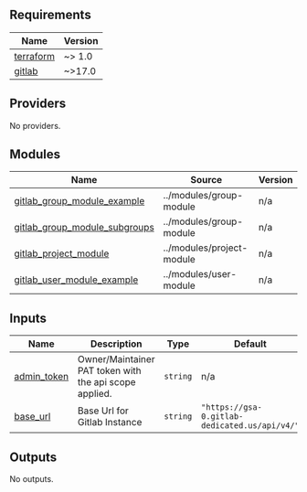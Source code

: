 <!-- BEGIN_TF_DOCS -->
## Requirements

| Name | Version |
|------|---------|
| <a name="requirement_terraform"></a> [terraform](#requirement\_terraform) | ~> 1.0 |
| <a name="requirement_gitlab"></a> [gitlab](#requirement\_gitlab) | ~>17.0 |

## Providers

No providers.

## Modules

| Name | Source | Version |
|------|--------|---------|
| <a name="module_gitlab_group_module_example"></a> [gitlab\_group\_module\_example](#module\_gitlab\_group\_module\_example) | ../modules/group-module | n/a |
| <a name="module_gitlab_group_module_subgroups"></a> [gitlab\_group\_module\_subgroups](#module\_gitlab\_group\_module\_subgroups) | ../modules/group-module | n/a |
| <a name="module_gitlab_project_module"></a> [gitlab\_project\_module](#module\_gitlab\_project\_module) | ../modules/project-module | n/a |
| <a name="module_gitlab_user_module_example"></a> [gitlab\_user\_module\_example](#module\_gitlab\_user\_module\_example) | ../modules/user-module | n/a |

## Inputs

| Name | Description | Type | Default | Required |
|------|-------------|------|---------|:--------:|
| <a name="input_admin_token"></a> [admin\_token](#input\_admin\_token) | Owner/Maintainer PAT token with the api scope applied. | `string` | n/a | yes |
| <a name="input_base_url"></a> [base\_url](#input\_base\_url) | Base Url for Gitlab Instance | `string` | `"https://gsa-0.gitlab-dedicated.us/api/v4/"` | no |

## Outputs

No outputs.
<!-- END_TF_DOCS -->